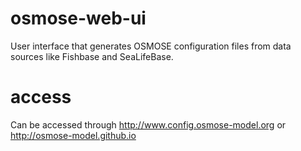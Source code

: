 # osmose-web-ui
User interface that generates OSMOSE configuration files from data sources like Fishbase and SeaLifeBase.

# access
Can be accessed through http://www.config.osmose-model.org or http://osmose-model.github.io
